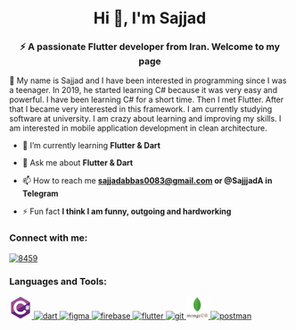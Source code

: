 <h1 align="center">Hi 👋, I'm Sajjad</h1>
<h3 align="center">⚡ A passionate Flutter developer from Iran. Welcome to my page</h3>

💫 My name is Sajjad and I have been interested in programming since I was a teenager. In 2019, he started learning C# because it was very easy and powerful. I have been learning C# for a short time. Then I met Flutter. After that I became very interested in this framework. I am currently studying software at university. I am crazy about learning and improving my skills. I am interested in mobile application development in clean architecture.

- 🌱 I’m currently learning **Flutter & Dart**

- 💬 Ask me about **Flutter & Dart**

- 📫 How to reach me **sajjadabbas0083@gmail.com or @SajjjadA in Telegram**

- ⚡ Fun fact **I think I am funny, outgoing and hardworking**

<h3 align="left">Connect with me:</h3>
<p align="left">
<a href="https://discord.gg/8459" target="blank"><img align="center" src="https://raw.githubusercontent.com/rahuldkjain/github-profile-readme-generator/master/src/images/icons/Social/discord.svg" alt="8459" height="30" width="40" /></a>
</p>

<h3 align="left">Languages and Tools:</h3>
<p align="left"> <a href="https://www.w3schools.com/cs/" target="_blank" rel="noreferrer"> <img src="https://raw.githubusercontent.com/devicons/devicon/master/icons/csharp/csharp-original.svg" alt="csharp" width="40" height="40"/> </a> <a href="https://dart.dev" target="_blank" rel="noreferrer"> <img src="https://www.vectorlogo.zone/logos/dartlang/dartlang-icon.svg" alt="dart" width="40" height="40"/> </a> <a href="https://www.figma.com/" target="_blank" rel="noreferrer"> <img src="https://www.vectorlogo.zone/logos/figma/figma-icon.svg" alt="figma" width="40" height="40"/> </a> <a href="https://firebase.google.com/" target="_blank" rel="noreferrer"> <img src="https://www.vectorlogo.zone/logos/firebase/firebase-icon.svg" alt="firebase" width="40" height="40"/> </a> <a href="https://flutter.dev" target="_blank" rel="noreferrer"> <img src="https://www.vectorlogo.zone/logos/flutterio/flutterio-icon.svg" alt="flutter" width="40" height="40"/> </a> <a href="https://git-scm.com/" target="_blank" rel="noreferrer"> <img src="https://www.vectorlogo.zone/logos/git-scm/git-scm-icon.svg" alt="git" width="40" height="40"/> </a> <a href="https://www.mongodb.com/" target="_blank" rel="noreferrer"> <img src="https://raw.githubusercontent.com/devicons/devicon/master/icons/mongodb/mongodb-original-wordmark.svg" alt="mongodb" width="40" height="40"/> </a> <a href="https://postman.com" target="_blank" rel="noreferrer"> <img src="https://www.vectorlogo.zone/logos/getpostman/getpostman-icon.svg" alt="postman" width="40" height="40"/> </a> </p>
